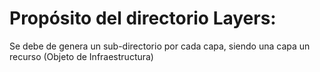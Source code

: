 # Propósito del directorio Layers:

Se debe de genera un sub-directorio por cada capa, siendo una capa un recurso
(Objeto de Infraestructura)